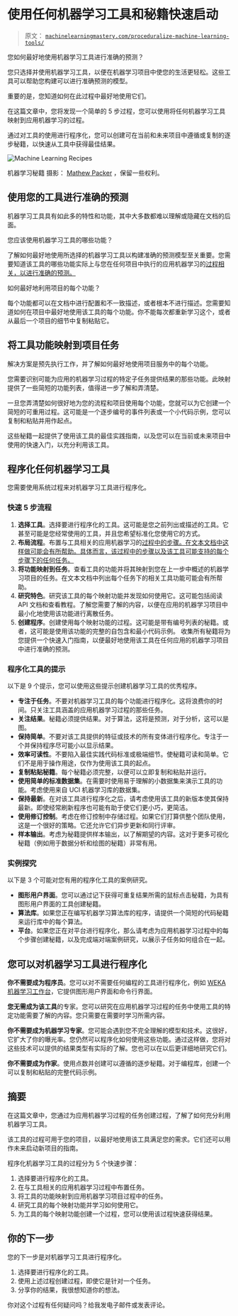 # 使用任何机器学习工具和秘籍快速启动

> 原文： [`machinelearningmastery.com/proceduralize-machine-learning-tools/`](https://machinelearningmastery.com/proceduralize-machine-learning-tools/)

您如何最好地使用机器学习工具进行准确的预测？

您只选择并使用机器学习工具，以便在机器学习项目中使您的生活更轻松。这些工具可以帮助您构建可以进行准确预测的模型。

重要的是，您知道如何在此过程中最好地使用它们。

在这篇文章中，您将发现一个简单的 5 步过程，您可以使用将任何机器学习工具映射到应用机器学习的过程。

通过对工具的使用进行程序化，您可以创建可在当前和未来项目中遵循或复制的逐步秘籍，以快速从工具中获得最佳结果。

![Machine Learning Recipes](img/6dac8854ce9c3fa395c1708ab33eec6a.jpg)

机器学习秘籍
摄影： [Mathew Packer](https://www.flickr.com/photos/mat-packer/9312635900/) ，保留一些权利。

## 使用您的工具进行准确的预测

机器学习工具具有如此多的特性和功能，其中大多数都难以理解或隐藏在文档的后面。

您应该使用机器学习工具的哪些功能？

了解如何最好地使用所选择的机器学习工具以构建准确的预测模型至关重要。您需要知道该工具的哪些功能实际上与您在任何项目中执行的应用机器学习的[过程相关，以进行准确的预测。](http://machinelearningmastery.com/process-for-working-through-machine-learning-problems/)

如何最好地利用项目的每个功能？

每个功能都可以在文档中进行配置和不一致描述，或者根本不进行描述。您需要知道如何在项目中最好地使用该工具的每个功能。你不能每次都重新学习这个，或者从最后一个项目的细节中复制粘贴它。

## 将工具功能映射到项目任务

解决方案是预先执行工作，并了解如何最好地使用项目服务中的每个功能。

您需要识别可能为应用的机器学习过程的特定子任务提供结果的那些功能。此映射提供了一些简短的功能列表，值得进一步了解和弄清楚。

一旦您弄清楚如何很好地为您的流程和项目使用每个功能，您就可以为它创建一个简短的可重用过程。这可能是一个逐步编号的事件列表或一个小代码示例，您可以复制和粘贴并用作起点。

这些秘籍一起提供了使用该工具的最佳实践指南，以及您可以在当前或未来项目中使用的快速入门，以充分利用该工具。

## 程序化任何机器学习工具

您需要使用系统过程来对机器学习工具进行程序化。

### 快速 5 步流程

1.  **选择工具**。选择要进行程序化的工具。这可能是您之前列出或描述的工具。它甚至可能是您经常使用的工具，并且您希望标准化您使用它的方式。
2.  **布局流程**。布置与工具相关的应用机器学习的[过程中的步骤。在文本文档中这样做可能会有所帮助。具体而言，该过程中的步骤以及该工具可能支持的每个步骤下的任何任务。](http://machinelearningmastery.com/machine-learning-checklist/)
3.  **将功能映射到任务**。查看工具的功能并将其映射到您在上一步中概述的机器学习项目的任务。在文本文档中列出每个任务下的相关工具功能可能会有所帮助。
4.  **研究特色**。研究该工具的每个映射功能并发现如何使用它。这可能包括阅读 API 文档和查看教程。了解您需要了解的内容，以便在应用的机器学习项目中最小化地使用该功能进行离散任务。
5.  **创建程序**。创建使用每个映射功能的过程。这可能是带有编号列表的秘籍。或者，这可能是使用该功能的完整的自包含和最小代码示例。
    收集所有秘籍将为您提供一个快速入门指南，以便最好地使用该工具在任何应用的机器学习项目中进行准确的预测。

### 程序化工具的提示

以下是 9 个提示，您可以使用这些提示创建机器学习工具的优秀程序。

*   **专注于任务**。不要对机器学习工具的每个功能进行程序化。这将浪费你的时间。只关注工具涵盖的应用机器学习过程的那些任务。
*   **关注结果**。秘籍必须提供结果。对于算法，这将是预测，对于分析，这可以是图。
*   **保持简单**。不要对该工具提供的特征或技术的所有变体进行程序化。专注于一个并保持程序尽可能小以显示结果。
*   **效率可读性**。不要陷入最佳实践代码标准或极端细节。使秘籍可读和简单。它们不是用于操作用途，仅作为使用该工具的起点。
*   **复制粘贴秘籍**。每个秘籍必须完整，以便可以立即复制和粘贴并运行。
*   **使用简单的标准数据集**。在需要时使用易于理解的小数据集来演示工具的功能。考虑使用来自 UCI 机器学习库的数据集。
*   **保持最新**。在对该工具进行程序化之后，请考虑使用该工具的新版本使其保持最新。即使经常刷新程序也可能有助于使它们更小巧，更简洁。
*   **使用修订控制**。考虑在修订控制中存储过程。如果它们打算供整个团队使用，这是一个很好的策略。它还允许它们异步更新和同行评审。
*   **样本输出**。考虑为秘籍提供样本输出，以了解期望的内容。这对于更多可视化秘籍（例如用于数据分析和绘图的秘籍）非常有用。

### 实例探究

以下是 3 个可能对您有用的程序化工具的案例研究。

*   **图形用户界面**。您可以通过记下获得可重复结果所需的鼠标点击秘籍，为具有图形用户界面的工具创建秘籍。
*   **算法库**。如果您正在编写机器学习算法库的程序，请提供一个简短的代码秘籍来运行库中的每个算法。
*   **平台**。如果您正在对平台进行程序化，那么请考虑为应用机器学习过程中的每个步骤创建秘籍，以及完成端对端案例研究，以展示子任务如何组合在一起。

## 您可以对机器学习工具进行程序化

**你不需要成为程序员**。您可以对不需要任何编程的工具进行程序化，例如 [WEKA 机器学习工作台](http://machinelearningmastery.com/how-to-run-your-first-classifier-in-weka/)，它提供图形用户界面和命令行界面。

**您无需成为该工具**的专家。您可以研究在应用机器学习过程的任务中使用工具的特定功能需要了解的内容。您只需要在需要时学习所需内容。

**你不需要成为机器学习专家**。您可能会遇到您不完全理解的模型和技术。这很好，它扩大了你的曝光率。您仍然可以程序化如何使用这些功能。通过这样做，您将对这些技术可以提供的结果类型有实际的了解。您也可以在以后更详细地研究它们。

**你不需要成为作家**。使用点数并创建可以遵循的逐步秘籍。对于编程库，创建一个可以复制和粘贴的完整代码示例。

## 摘要

在这篇文章中，您通过为应用机器学习过程的任务创建过程，了解了如何充分利用机器学习工具。

该工具的过程可用于您的项目，以最好地使用该工具满足您的需求。它们还可以用作未来启动新项目的指南。

程序化机器学习工具的过程分为 5 个快速步骤：

1.  选择要进行程序化的工具。
2.  在与工具相关的应用机器学习过程中布置任务。
3.  将工具的功能映射到应用机器学习项目过程中的任务。
4.  研究工具的每个映射功能并学习如何使用它。
5.  为工具的每个映射功能创建一个过程，您可以使用该过程快速获得结果。

## 你的下一步

您的下一步是对机器学习工具进行程序化。

1.  选择要进行程序化的工具。
2.  使用上述过程创建过程，即使它是针对一个任务。
3.  分享你的结果，我很想知道你的想法。

你对这个过程有任何疑问吗？给我发电子邮件或发表评论。